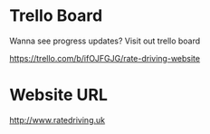# Trello Board
Wanna see progress updates? Visit out trello board

https://trello.com/b/ifOJFGJG/rate-driving-website

# Website URL

http://www.ratedriving.uk
